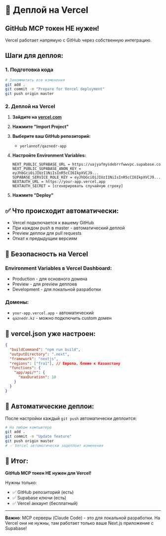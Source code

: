 # 🚀 Деплой на Vercel

## GitHub MCP токен НЕ нужен!

Vercel работает напрямую с GitHub через собственную интеграцию.

## Шаги для деплоя:

### 1. Подготовка кода

```bash
# Закоммитить все изменения
git add .
git commit -m "Prepare for Vercel deployment"
git push origin master
```

### 2. Деплой на Vercel

1. **Зайдите на [vercel.com](https://vercel.com)**

2. **Нажмите "Import Project"**

3. **Выберите ваш GitHub репозиторий:**
   - `yerlannof/qaznedr-app`

4. **Настройте Environment Variables:**

   ```
   NEXT_PUBLIC_SUPABASE_URL = https://uajyafmysdebrrfwwvpc.supabase.co
   NEXT_PUBLIC_SUPABASE_ANON_KEY = eyJhbGciOiJIUzI1NiIsInR5cCI6IkpXVCJ9...
   SUPABASE_SERVICE_ROLE_KEY = eyJhbGciOiJIUzI1NiIsInR5cCI6IkpXVCJ9...
   NEXTAUTH_URL = https://your-app.vercel.app
   NEXTAUTH_SECRET = [сгенерировать случайную строку]
   ```

5. **Нажмите "Deploy"**

## ✅ Что происходит автоматически:

- Vercel подключается к вашему GitHub
- При каждом push в master - автоматический деплой
- Preview деплои для pull requests
- Откат к предыдущим версиям

## 🔐 Безопасность на Vercel

### Environment Variables в Vercel Dashboard:

- Production - для основного домена
- Preview - для preview деплоев
- Development - для локальной разработки

### Домены:

- `your-app.vercel.app` - автоматический
- `qaznedr.kz` - можно подключить custom домен

## 📝 vercel.json уже настроен:

```json
{
  "buildCommand": "npm run build",
  "outputDirectory": ".next",
  "framework": "nextjs",
  "regions": ["fra1"], // Европа, ближе к Казахстану
  "functions": {
    "app/api/*": {
      "maxDuration": 10
    }
  }
}
```

## 🔄 Автоматические деплои:

После настройки каждый `git push` автоматически деплоится:

```bash
# На любом компьютере
git add .
git commit -m "Update feature"
git push origin master
# ✅ Vercel автоматически задеплоит изменения
```

## 🎯 Итог:

**GitHub MCP токен НЕ нужен для Vercel!**

Нужны только:

- ✅ GitHub репозиторий (есть)
- ✅ Supabase ключи (есть)
- ✅ Vercel аккаунт (бесплатный)

---

**Важно**: MCP серверы (Claude Code) - это для локальной разработки. На Vercel они не нужны, там работает только ваше Next.js приложение с Supabase!
